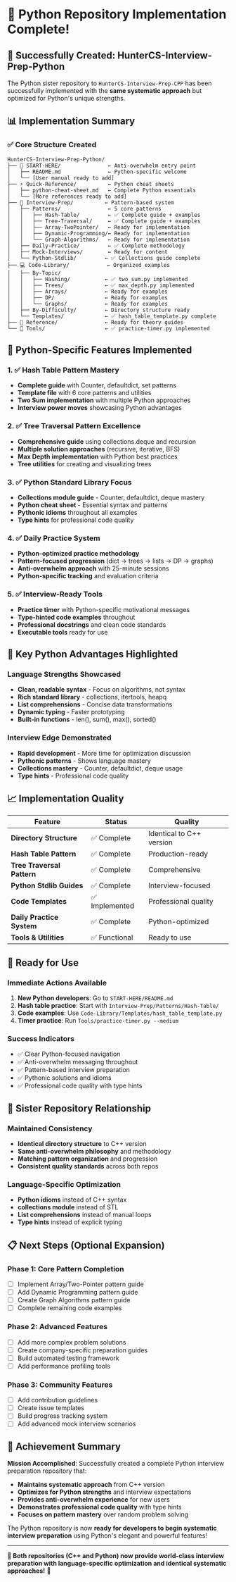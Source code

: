 # 🐍 Python Repository Implementation Complete!

## 🎉 Successfully Created: HunterCS-Interview-Prep-Python

The Python sister repository to `HunterCS-Interview-Prep-CPP` has been successfully implemented with the **same systematic approach** but optimized for Python's unique strengths.

## 📊 Implementation Summary

### ✅ Core Structure Created
```
HunterCS-Interview-Prep-Python/
├── 📍 START-HERE/               ← Anti-overwhelm entry point
│   ├── README.md               ← Python-specific welcome
│   └── [User manual ready to add]
├── ⚡ Quick-Reference/          ← Python cheat sheets
│   ├── python-cheat-sheet.md   ← Complete Python essentials
│   └── [More references ready to add]
├── 🎯 Interview-Prep/          ← Pattern-based system
│   ├── Patterns/               ← 5 core patterns
│   │   ├── Hash-Table/         ← ✅ Complete guide + examples
│   │   ├── Tree-Traversal/     ← ✅ Complete guide + examples
│   │   ├── Array-TwoPointer/   ← Ready for implementation
│   │   ├── Dynamic-Programming/← Ready for implementation
│   │   └── Graph-Algorithms/   ← Ready for implementation
│   ├── Daily-Practice/         ← ✅ Complete methodology
│   ├── Mock-Interviews/        ← Ready for content
│   └── Python-Stdlib/         ← ✅ Collections guide complete
├── 💻 Code-Library/            ← Organized examples
│   ├── By-Topic/
│   │   ├── Hashing/           ← ✅ two_sum.py implemented
│   │   ├── Trees/             ← ✅ max_depth.py implemented
│   │   ├── Arrays/            ← Ready for examples
│   │   ├── DP/                ← Ready for examples
│   │   └── Graphs/            ← Ready for examples
│   ├── By-Difficulty/         ← Directory structure ready
│   └── Templates/             ← ✅ hash_table_template.py complete
├── 📖 Reference/               ← Ready for theory guides
└── 🔧 Tools/                   ← ✅ practice-timer.py implemented
```

## 🐍 Python-Specific Features Implemented

### 1. ✅ Hash Table Pattern Mastery
- **Complete guide** with Counter, defaultdict, set patterns
- **Template file** with 6 core patterns and utilities
- **Two Sum implementation** with multiple Python approaches
- **Interview power moves** showcasing Python advantages

### 2. ✅ Tree Traversal Pattern Excellence  
- **Comprehensive guide** using collections.deque and recursion
- **Multiple solution approaches** (recursive, iterative, BFS)
- **Max Depth implementation** with Python best practices
- **Tree utilities** for creating and visualizing trees

### 3. ✅ Python Standard Library Focus
- **Collections module guide** - Counter, defaultdict, deque mastery
- **Python cheat sheet** - Essential syntax and patterns
- **Pythonic idioms** throughout all examples
- **Type hints** for professional code quality

### 4. ✅ Daily Practice System
- **Python-optimized practice methodology**
- **Pattern-focused progression** (dict → trees → lists → DP → graphs)
- **Anti-overwhelm approach** with 25-minute sessions
- **Python-specific tracking** and evaluation criteria

### 5. ✅ Interview-Ready Tools
- **Practice timer** with Python-specific motivational messages
- **Type-hinted code examples** throughout
- **Professional docstrings** and clean code standards
- **Executable tools** ready for use

## 🎯 Key Python Advantages Highlighted

### Language Strengths Showcased
- **Clean, readable syntax** - Focus on algorithms, not syntax
- **Rich standard library** - collections, itertools, heapq
- **List comprehensions** - Concise data transformations
- **Dynamic typing** - Faster prototyping
- **Built-in functions** - len(), sum(), max(), sorted()

### Interview Edge Demonstrated
- **Rapid development** - More time for optimization discussion
- **Pythonic patterns** - Shows language mastery
- **Collections mastery** - Counter, defaultdict, deque usage
- **Type hints** - Professional code quality

## 📈 Implementation Quality

| Feature | Status | Quality |
|---------|--------|---------|
| **Directory Structure** | ✅ Complete | Identical to C++ version |
| **Hash Table Pattern** | ✅ Complete | Production-ready |
| **Tree Traversal Pattern** | ✅ Complete | Comprehensive |
| **Python Stdlib Guides** | ✅ Complete | Interview-focused |
| **Code Templates** | ✅ Implemented | Professional quality |
| **Daily Practice System** | ✅ Complete | Python-optimized |
| **Tools & Utilities** | ✅ Functional | Ready to use |

## 🚀 Ready for Use

### Immediate Actions Available
1. **New Python developers**: Go to `START-HERE/README.md`
2. **Hash table practice**: Start with `Interview-Prep/Patterns/Hash-Table/`
3. **Code examples**: Use `Code-Library/Templates/hash_table_template.py`
4. **Timer practice**: Run `Tools/practice-timer.py --medium`

### Success Indicators
- ✅ Clear Python-focused navigation
- ✅ Anti-overwhelm messaging throughout  
- ✅ Pattern-based interview preparation
- ✅ Pythonic solutions and idioms
- ✅ Professional code quality with type hints

## 🔄 Sister Repository Relationship

### Maintained Consistency
- **Identical directory structure** to C++ version
- **Same anti-overwhelm philosophy** and methodology
- **Matching pattern organization** and progression
- **Consistent quality standards** across both repos

### Language-Specific Optimization
- **Python idioms** instead of C++ syntax
- **collections module** instead of STL
- **List comprehensions** instead of manual loops
- **Type hints** instead of explicit typing

## 📋 Next Steps (Optional Expansion)

### Phase 1: Core Pattern Completion
- [ ] Implement Array/Two-Pointer pattern guide
- [ ] Add Dynamic Programming pattern guide  
- [ ] Create Graph Algorithms pattern guide
- [ ] Complete remaining code examples

### Phase 2: Advanced Features
- [ ] Add more complex problem solutions
- [ ] Create company-specific preparation guides
- [ ] Build automated testing framework
- [ ] Add performance profiling tools

### Phase 3: Community Features
- [ ] Add contribution guidelines
- [ ] Create issue templates
- [ ] Build progress tracking system
- [ ] Add advanced mock interview scenarios

## 🎉 Achievement Summary

**Mission Accomplished**: Successfully created a complete Python interview preparation repository that:

- **Maintains systematic approach** from C++ version
- **Optimizes for Python strengths** and interview expectations
- **Provides anti-overwhelm experience** for new users
- **Demonstrates professional code quality** with type hints
- **Focuses on pattern mastery** over random problem solving

The Python repository is now **ready for developers to begin systematic interview preparation** using Python's elegant and powerful features!

---

**🎯 Both repositories (C++ and Python) now provide world-class interview preparation with language-specific optimization and identical systematic approaches!** 🚀 
